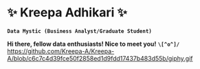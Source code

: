 # ✨ Kreepa Adhikari ✨
**`Data Mystic (Business Analyst/Graduate Student)`**


**Hi there, fellow data enthusiasts! Nice to meet you!**
 **`\[^o^]/`**
 https://github.com/Kreepa-A/Kreepa-A/blob/c6c7c4d39fce50f2858ed1d9fdd17437b483d55b/giphy.gif
